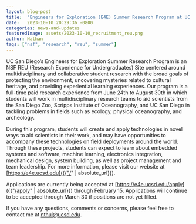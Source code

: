 ```yaml
---
layout: blog-post
title:  "Engineers for Exploration (E4E) Summer Research Program at UC San Diego ­- Application Submission by February 15th, 2024"
date:   2023-10-10 20:29:36 -0800
categories: news-and-updates
featuredImage: assets/2023-10-10_recruitment_reu.png
author: Nathan
tags: ["nsf", "research", "reu", "summer"]
---
```

UC San Diego’s Engineers for Exploration Summer Research Program is an NSF REU (Research Experience for Undergraduates) Site centered around multidisciplinary and collaborative student research with the broad goals of protecting the environment, uncovering mysteries related to cultural heritage, and providing experiential learning experiences. Our program is a full-time paid research experience from June 24th to August 30th in which students will work in multidisciplinary research teams to aid scientists from the San Diego Zoo, Scripps Institute of Oceanography, and UC San Diego in tackling problems in fields such as ecology, physical oceanography, and archeology.

During this program, students will create and apply technologies in novel ways to aid scientists in their work, and may have opportunities to accompany these technologies on field deployments around the world. Through these projects, students can expect to learn about embedded systems and software, machine learning, electronics integration, mechanical design, system building, as well as project management and team leadership. For more information, please visit our website at [https://e4e.ucsd.edu]({{"/" | absolute_url}}).

Applications are currently being accepted at [https://e4e.ucsd.edu/apply]({{"/apply" | absolute_url}}) through February 15. Applications will continue to be accepted through March 30 if positions are not yet filled.

If you have any questions, comments or concerns, please feel free to contact me at [nthui@ucsd.edu](mailto:nthui@ucsd.edu).